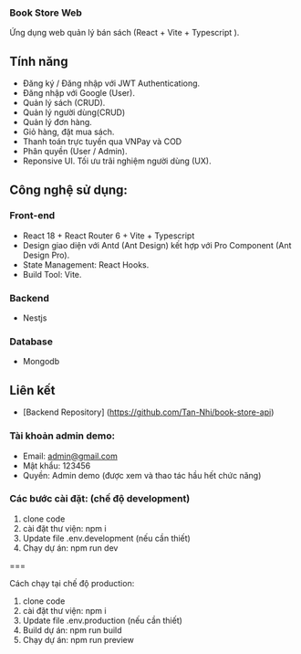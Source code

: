 ### Book Store Web 
Ứng dụng web quản lý bán sách (React + Vite + Typescript ).

## Tính năng 
- Đăng ký / Đăng nhập với JWT Authenticationg.
- Đăng nhập với Google (User).
- Quản lý sách (CRUD).
- Quản lý người dùng(CRUD)
- Quản lý đơn hàng.
- Giỏ hàng, đặt mua sách.
- Thanh toán trực tuyến qua VNPay và COD
- Phân quyền (User / Admin).
- Reponsive UI. Tối ưu trãi nghiệm người dùng (UX).

## Công nghệ sử dụng: 
### Front-end 
- React 18 + React Router 6 + Vite + Typescript
- Design giao diện với Antd (Ant Design) kết hợp với Pro Component (Ant Design Pro).
- State Management: React Hooks.
- Build Tool: Vite.
### Backend
- Nestjs
### Database
- Mongodb
## Liên kết
- [Backend Repository] (https://github.com/Tan-Nhi/book-store-api)
  
### Tài khoản admin demo:
- Email: admin@gmail.com  
- Mật khẩu: 123456
-  Quyền: Admin demo (được xem và thao tác hầu hết chức năng)

### Các bước cài đặt: (chế độ development)

1. clone code
2. cài đặt thư viện: npm i
3. Update file .env.development (nếu cần thiết)
4. Chạy dự án: npm run dev

===

Cách chạy tại chế độ production:

1. clone code
2. cài đặt thư viện: npm i
3. Update file .env.production (nếu cần thiết)
4. Build dự án: npm run build
5. Chạy dự án: npm run preview
